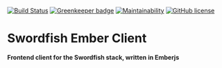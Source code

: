 [![Build Status](https://travis-ci.org/peavers/swordfish-ember-client.svg?branch=master)](https://travis-ci.org/peavers/swordfish-ember-client)
[![Greenkeeper badge](https://badges.greenkeeper.io/peavers/swordfish-ember-client.svg)](https://greenkeeper.io/)
[![Maintainability](https://api.codeclimate.com/v1/badges/477ac208fa6deedc16e4/maintainability)](https://codeclimate.com/github/peavers/swordfish-ember-client/maintainability)
[![GitHub license](https://img.shields.io/github/license/mashape/apistatus.svg)](https://github.com/peavers/swordfish/blob/master/LICENSE)

# Swordfish Ember Client

**Frontend client for the Swordfish stack, written in Emberjs**
